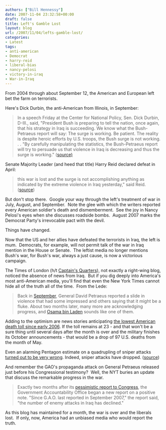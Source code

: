 ```yaml
---
authors: ["Bill Hennessy"]
date: 2007-11-04 23:32:58+00:00
draft: false
title: Left's Gamble Lost
layout: blog
url: /2007/11/04/lefts-gamble-lost/
categories:
- Latest
tags:
- anti-american
- Democrat
- harry-reid
- liberal-bias
- nancy-pelosi
- victory-in-iraq
- War-in-Iraq
---
```


From 2004 through about September 12, the American and European left bet the farm on terrorists.

Here's Dick Durbin, the anti-American from Illinois, in September:


> In a speech Friday at the Center for National Policy, Sen. Dick Durbin, D-Ill., said, "President Bush is preparing to tell the nation, once again, that his strategy in Iraq is succeeding. We know what the Bush-Petraeus report will say: The surge is working. Be patient. The reality is despite heroic efforts by U.S. troops, the Bush surge is not working. . . "By carefully manipulating the statistics, the Bush-Petraeus report will try to persuade us that violence in Iraq is decreasing and thus the surge is working." ([source)](https://abcnews.go.com/Politics/story?id=3575785&page=1)


Senate Majority Leader (and heed that title) Harry Reid declared defeat in April:


> this war is lost and the surge is not accomplishing anything as indicated by the extreme violence in Iraq yesterday," said Reid. ([source](https://www.cbsnews.com/stories/2007/04/20/politics/main2709229.shtml?source=RSSattr=HOME_2709229))


But don't stop there.  Google your way through the left's treatment of war in July, August, and September.  Note the glee with which the writers reported every American soldier's death and dismemberment.  See the joy in Nancy Pelosi's eyes when she discusses roadside bombs.  August 2007 marks the Democrat Party's irrevocable pact with the devil.   

Things have changed. 

Now that the US and her allies have defeated the terrorists in Iraq, the left is mum.  Democrats, for example, will not permit talk of the war in Iraq mention in the House or Senate.  The leftist media no longer mentions Bush's war, for Bush's war, always a just cause, is now a victorious  campaign.

The Times of London (h/t [Captain's Quarters](https://www.captainsquartersblog.com/mt/archives/015816.php)), not exactly a right-wing blog, noticed the absence of news from Iraq.  But if you dig deeply into America's most anti-American media, you'll find that even the New York Times cannot hide all of the truth all of the time.  From the Lede:


> Back in [September](https://thelede.blogs.nytimes.com/2007/09/11/watching-the-iraq-hearings-day-2/), General David Petraeus reported a slide in violence that had some impressed and others saying that it might be a fluke. About two months later, many more are acknowledging progress, and [Osama bin Laden](https://thelede.blogs.nytimes.com/2007/10/22/bin-laden-tape-drop-in-iraq-violence/) sounds like one of them.

Adding to the optimism are news stories anticipating [the lowest American death toll since early 2006](https://www.csmonitor.com/2007/1031/p01s01-usmi.html). If the toll remains at 23 - and that won't be a sure thing until several days after the month is over and the military finishes its October announcements - that would be a drop of 97 U.S. deaths from the month of May.

Even an alarming Pentagon estimate on a quadrupling of sniper attacks [turned out to be very wrong](https://blog.wired.com/defense/2007/10/pentagon-sniper.html). Indeed, sniper attacks have dropped. ([source](https://thelede.blogs.nytimes.com/2007/10/31/seizing-the-slide-in-iraq-violence/?hp))


And remember the GAO's propaganda attack on General Petraeus released just before his Congressional testimony?  Well, the NYT buries an update that discuss the remarkable progress in the war.


> Exactly two months after its [pessimistic report to Congress](https://thelede.blogs.nytimes.com/2007/08/30/a-more-pessimistic-report-on-iraq/), the Government Accountability Office began a new report on a positive note. "Since G.A.O. last reported in September 2007," the report said, "the number of enemy attacks in Iraq has declined."


As this blog has maintained for a month, the war is over and the liberals lost.  If only, now, America had an unbiased media who would report the truth. 
